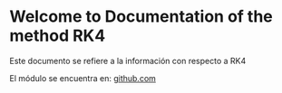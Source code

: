 # Welcome to Documentation of the method RK4

Este documento se refiere a la información con respecto a RK4


El módulo se encuentra en:
[github.com](https://github.com/Esteban-Porras-UCR/Rk4)
